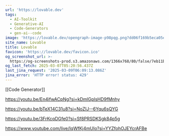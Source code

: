 ```yaml
---
url: 'https://lovable.dev'
tags:
  - AI-Toolkit
  - Generative-AI
  - Code-Generators
  - gen-ai--code
image: 'https://lovable.dev/opengraph-image-p98pqg.png?dd06f169b5eca05e'
site_name: Lovable
title: Lovable
favicon: 'https://lovable.dev/favicon.ico'
og_screenshot_url: >-
  https://og-screenshots-prod.s3.amazonaws.com/1366x768/80/false/7eb11b6a6b2250c47387756fe4f1fc7a36e0089f9378bd09f1e37120d39fa540.jpeg
og_last_fetch: 2025-03-07T05:20:56.437Z
last_jina_request: '2025-03-09T06:09:13.086Z'
jina_error: 'HTTP error! status: 429'
---
```

[[Code Generator]]


https://youtu.be/En4ifwACpNg?si=kDmlGplsHD9fMnhy


https://youtu.be/bTeX14C31u8?si=NoZIJ--6Yqu6sQYG

https://youtu.be/3FrKcqDGfe0?si=Sf8PRSDKSgk84p5g

https://www.youtube.com/live/IqWfKj4mUIo?si=YYZfohOJEYcrAFBe

